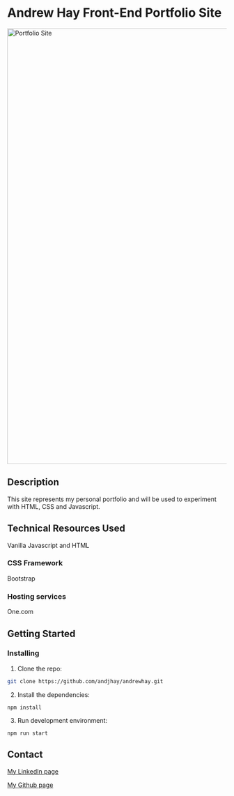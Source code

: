 # Andrew Hay Front-End Portfolio Site


<img width="1000" alt="Portfolio Site" src="https://github.com/andjhay/andrewhay/assets/88853764/51400062-4f89-4850-bb2b-c926af91482b">

## Description

This site represents my personal portfolio and will be used to experiment with HTML, CSS and Javascript.

## Technical Resources Used

Vanilla Javascript and HTML

### CSS Framework

Bootstrap

### Hosting services

One.com

## Getting Started

### Installing

1. Clone the repo:

```bash
git clone https://github.com/andjhay/andrewhay.git
```

2. Install the dependencies:

```
npm install
```

3. Run development environment:

```
npm run start
```

## Contact

[My LinkedIn page](https://www.linkedin.com/in/andrewjameshay/)

[My Github page](https://github.com/andjhay)
